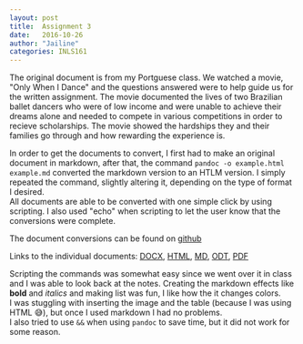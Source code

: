 ```yaml
---
layout: post
title:  Assignment 3
date:   2016-10-26 
author: "Jailine"
categories: INLS161
---
```



The original document is from my Portguese class.  We watched a movie, "Only When I Dance" and the questions answered were to help guide us for the written assignment.
The movie documented the lives of two Brazilian ballet dancers who were of low income and were unable to achieve their dreams alone and needed to compete in various competitions in order to recieve scholarships.
The movie showed the hardships they and their families go through and how rewarding the experience is.


In order to get the documents to convert, I first had to make an original document in markdown, after that, the command `pandoc -o example.html example.md` converted the markdown version to an HTLM version.
I simply repeated the command, slightly altering it, depending on the type of format I desired.  
All documents are able to be converted with one simple click by using scripting.  I also used "echo" when scripting to let the user know that the conversions were complete. 


The document conversions can be found on [github](https://github.com/inls161/assignment-3-jpueb96)

Links to the individual documents:
[DOCX](https://github.com/inls161/assignment-3-jpueb96/blob/master/only-when-i-dance.docx),
[HTML](https://github.com/inls161/assignment-3-jpueb96/blob/master/only-when-i-dance.html),
[MD](https://github.com/inls161/assignment-3-jpueb96/blob/master/only-when-i-dance.md),
[ODT](https://github.com/inls161/assignment-3-jpueb96/blob/master/only-when-i-dance.odt),
[PDF](https://github.com/inls161/assignment-3-jpueb96/blob/master/only-when-i-dance.pdf)


Scripting the commands was somewhat easy since we went over it in class and I was able to look back at the notes. Creating the markdown effects like **bold** and *italics* and making list was fun, I like how the it changes colors.  
I was stuggling with inserting the image and the table (because I was using HTML :sweat_smile:), but once I used markdown I had no problems.  
I also tried to use `&&` when using `pandoc` to save time, but it did not work for some reason. 
